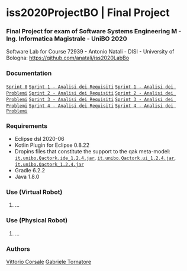 # iss2020ProjectBO | Final Project

### Final Project for exam of Software Systems Engineering M - Ing. Informatica Magistrale - UniBO 2020

Software Lab for Course 72939 - Antonio Natali - DISI - University of Bologna: https://github.com/anatali/iss2020LabBo

### Documentation

[``Sprint 0``](https://htmlview.glitch.me/?https://github.com/it9tst/iss2020ProjectBO/blob/feature/sprint0/doc/sprint0.html)
[``Sprint 1 - Analisi dei Requisiti``](https://htmlview.glitch.me/?https://github.com/it9tst/iss2020ProjectBO/blob/feature/sprint1_an_req/doc/sprint1.html)
[``Sprint 1 - Analisi dei Problemi``](https://htmlview.glitch.me/?https://github.com/it9tst/iss2020ProjectBO/blob/feature/sprint1_an_probl/doc/sprint1.html)
[``Sprint 2 - Analisi dei Requisiti``](https://htmlview.glitch.me/?https://github.com/it9tst/iss2020ProjectBO/blob/feature/sprint2_an_req/doc/sprint2.html)
[``Sprint 2 - Analisi dei Problemi``](https://htmlview.glitch.me/?https://github.com/it9tst/iss2020ProjectBO/blob/feature/sprint2_an_probl/doc/sprint2.html)
[``Sprint 3 - Analisi dei Requisiti``](https://htmlview.glitch.me/?https://github.com/it9tst/iss2020ProjectBO/blob/feature/sprint3_an_req/doc/sprint3.html)
[``Sprint 3 - Analisi dei Problemi``](https://htmlview.glitch.me/?https://github.com/it9tst/iss2020ProjectBO/blob/feature/sprint3_an_probl/doc/sprint3.html)
[``Sprint 4 - Analisi dei Requisiti``](https://htmlview.glitch.me/?https://github.com/it9tst/iss2020ProjectBO/blob/feature/sprint4_an_req/doc/sprint4.html)
[``Sprint 4 - Analisi dei Problemi``](https://htmlview.glitch.me/?https://github.com/it9tst/iss2020ProjectBO/blob/feature/sprint4_an_probl/doc/sprint4.html)

### Requirements

- Eclipse dsl 2020-06
- Kotlin Plugin for Eclipse 0.8.22
- Dropins files that constitute the support to the qak meta-model: [``it.unibo.Qactork.ide_1.2.4.jar``](dropins/it.unibo.Qactork.ide_1.2.4.jar), [``it.unibo.Qactork.ui_1.2.4.jar``](dropins/it.unibo.Qactork.ui_1.2.4.jar), [``it.unibo.Qactork_1.2.4.jar``](dropins/it.unibo.Qactork_1.2.4.jar)
- Gradle 6.2.2
- Java 1.8.0

### Use (Virtual Robot)

1. ...

### Use (Physical Robot)

1. ...

### Authors
[Vittorio Corsale](https://github.com/VittorioCorsale-1)
[Gabriele Tornatore](https://github.com/it9tst)
